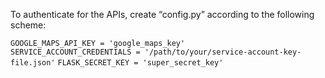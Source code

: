 To authenticate for the APIs, create “config.py” according to the following scheme:

`GOOGLE_MAPS_API_KEY = 'google_maps_key'`<br>
`SERVICE_ACCOUNT_CREDENTIALS = '/path/to/your/service-account-key-file.json'`
`FLASK_SECRET_KEY = 'super_secret_key'`